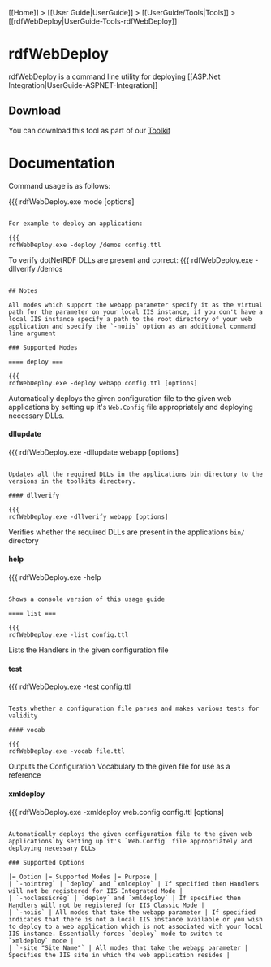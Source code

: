 [[Home]] > [[User Guide|UserGuide]] > [[UserGuide/Tools|Tools]] > [[rdfWebDeploy|UserGuide-Tools-rdfWebDeploy]]

# rdfWebDeploy 

rdfWebDeploy is a command line utility for deploying [[ASP.Net Integration|UserGuide-ASPNET-Integration]]

## Download 

You can download this tool as part of our [Toolkit](http://www.dotnetrdf.org?content.asp?pageID=Download%20dotNetRDF%20Toolkit%20for%20Windows)

# Documentation 

Command usage is as follows:

{{{
rdfWebDeploy.exe mode [options]
```

For example to deploy an application:

{{{
rdfWebDeploy.exe -deploy /demos config.ttl
```

To verify dotNetRDF DLLs are present and correct:
{{{
rdfWebDeploy.exe -dllverify /demos
```

## Notes 

All modes which support the webapp parameter specify it as the virtual path for the parameter on your local IIS instance, if you don't have a local IIS instance specify a path to the root directory of your web application and specify the `-noiis` option as an additional command line argument

### Supported Modes 

==== deploy ===

{{{
rdfWebDeploy.exe -deploy webapp config.ttl [options]
```

Automatically deploys the given configuration file to the given web applications by setting up it's `Web.Config` file appropriately and deploying necessary DLLs.

#### dllupdate 

{{{
rdfWebDeploy.exe -dllupdate webapp [options]
```

Updates all the required DLLs in the applications bin directory to the versions in the toolkits directory.

#### dllverify 

{{{
rdfWebDeploy.exe -dllverify webapp [options]
```

Verifies whether the required DLLs are present in the applications `bin/` directory

#### help 

{{{
rdfWebDeploy.exe -help
```

Shows a console version of this usage guide

==== list ===

{{{
rdfWebDeploy.exe -list config.ttl
```

Lists the Handlers in the given configuration file

#### test 

{{{
rdfWebDeploy.exe -test config.ttl
```

Tests whether a configuration file parses and makes various tests for validity

#### vocab 

{{{
rdfWebDeploy.exe -vocab file.ttl
```

Outputs the Configuration Vocabulary to the given file for use as a reference

#### xmldeploy 

{{{
rdfWebDeploy.exe -xmldeploy web.config config.ttl [options]
```

Automatically deploys the given configuration file to the given web applications by setting up it's `Web.Config` file appropriately and deploying necessary DLLs

### Supported Options 

|= Option |= Supported Modes |= Purpose |
| `-nointreg` | `deploy` and `xmldeploy` | If specified then Handlers will not be registered for IIS Integrated Mode |
| `-noclassicreg` | `deploy` and `xmldeploy` | If specified then Handlers will not be registered for IIS Classic Mode |
| `-noiis` | All modes that take the webapp parameter | If specified indicates that there is not a local IIS instance available or you wish to deploy to a web application which is not associated with your local IIS instance. Essentially forces `deploy` mode to switch to `xmldeploy` mode |
| `-site "Site Name"` | All modes that take the webapp parameter | Specifies the IIS site in which the web application resides |

